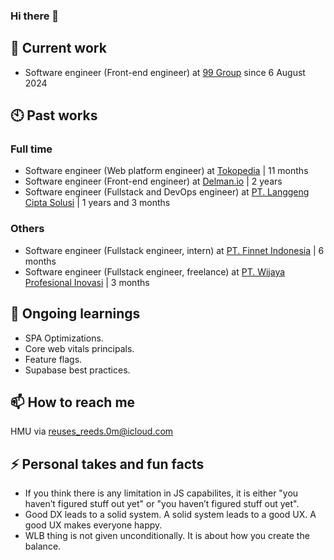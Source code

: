 ### Hi there 👋

## 💼 Current work

- Software engineer (Front-end engineer) at [99 Group](https://www.99.co/about-us) since 6 August 2024

## 🕙 Past works

### Full time

- Software engineer (Web platform engineer) at [Tokopedia](https://www.tokopedia.com/about/) | 11 months
- Software engineer (Front-end engineer) at [Delman.io](https://delman.io) | 2 years
- Software engineer (Fullstack and DevOps engineer) at [PT. Langgeng Cipta Solusi](https://lcsindonesia.com) | 1 years and 3 months

### Others
  
- Software engineer (Fullstack engineer, intern) at [PT. Finnet Indonesia](https://www.finpay.id) | 6 months
- Software engineer (Fullstack engineer, freelance) at [PT. Wijaya Profesional Inovasi](https://wijaya.co.id) | 3 months

## 🌱 Ongoing learnings

- SPA Optimizations.
- Core web vitals principals.
- Feature flags.
- Supabase best practices.

## 📫 How to reach me

HMU via [reuses_reeds.0m@icloud.com](mailto:reuses_reeds.0m@icloud.com)

## ⚡ Personal takes and fun facts

- If you think there is any limitation in JS capabilites, it is either "you haven’t figured stuff out yet" or "you haven’t figured stuff out yet".
- Good DX leads to a solid system. A solid system leads to a good UX. A good UX makes everyone happy.
- WLB thing is not given unconditionally. It is about how you create the balance.
